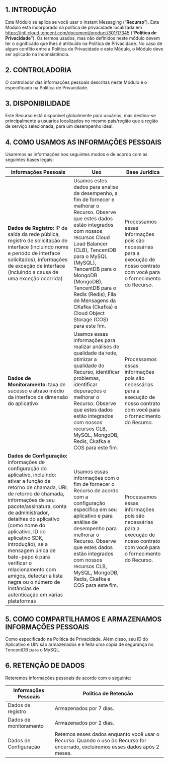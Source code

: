 ## 1\.  INTRODUÇÃO

Este Módulo se aplica se você usar o Instant Messaging (“**Recurso**”). Este Módulo está incorporado na política de privacidade localizada em https://intl.cloud.tencent.com/document/product/301/17345 (“**Política de Privacidade**”). Os termos usados, mas não definidos neste módulo devem ter o significado que lhes é atribuído na Política de Privacidade. No caso de algum conflito entre a Política de Privacidade e este Módulo, o Módulo deve ser aplicado na inconsistência.

## 2\.  CONTROLADORIA

O controlador das informações pessoais descritas neste Módulo é o especificado na Política de Privacidade.

## 3\.  DISPONIBILIDADE

Este Recurso está disponível globalmente para usuários, mas destina-se principalmente a usuários localizados no mesmo país/região que a região de serviço selecionada, para um desempenho ideal.

## 4\.  COMO USAMOS AS INFORMAÇÕES PESSOAIS

Usaremos as informações nos seguintes modos e de acordo com as seguintes bases legais:


| **Informações Pessoais**                                     | **Uso**                                                      | **Base Jurídica**                                             |
| --------------------------------------------------- | ------------------------------------------------------ | ------------------------------------------------------------ |
| **Dados de Registro:** IP de saída da rede pública, registro de solicitação de interface  (incluindo nome e período de interface solicitados), informações de exceção  de interface (incluindo a causa de uma exceção ocorrida) | Usamos estes dados  para análise de desempenho, a fim de fornecer e melhorar o Recurso.  Observe que  estes dados estão integrados com nossos recursos Cloud Load Balancer (CLB), TencentDB para o  MySQL (MySQL), TencentDB para o MongoDB (MongoDB), TencentDB para o Redis (Redis), Fila de  Mensagens da CKafka (Ckafka) e Cloud Object Storage (COS) para este fim. | Processamos essas  informações pois são necessárias para a execução de nosso contrato com você para o  fornecimento do Recurso. |
| **Dados de Monitoramento:** taxa de sucesso e atraso médio da interface de  dimensão do aplicativo | Usamos essas  informações para realizar análises de qualidade da rede, otimizar a qualidade do Recurso,  identificar problemas, identificar depurações e melhorar o Recurso.  Observe que  estes dados estão integrados com nossos recursos CLB, MySQL, MongoDB, Redis, Ckafka e COS  para este fim. | Processamos essas  informações pois são necessárias para a execução de nosso contrato com você para o  fornecimento do Recurso. |
| **Dados de Configuração:** informações de configuração do aplicativo, incluindo:  ativar a função de retorno de chamada, URL de retorno de chamada, informações de seu  pacote/assinatura, conta de administrador, detalhes do aplicativo (como nome do  aplicativo, ID do aplicativo SDK, introdução), se a mensagem única de bate-papo é para verificar o  relacionamento com amigos, detectar a lista negra ou o número de  instâncias de autenticação em várias plataformas | Usamos essas  informações com o fim de fornecer o Recurso de acordo com a  configuração específica em seu aplicativo e para análise de desempenho para  melhorar o Recurso.  Observe que  estes dados estão integrados com nossos recursos CLB, MySQL, MongoDB, Redis, Ckafka e COS  para este fim. | Processamos essas  informações pois são necessárias para a execução de nosso contrato com você para o  fornecimento do Recurso. |



## 5\.  COMO COMPARTILHAMOS E ARMAZENAMOS INFORMAÇÕES PESSOAIS

Como especificado na Política de Privacidade. Além disso, seu ID do Aplicativo e UIN são armazenados e é feita uma cópia de segurança no TencentDB para o MySQL.

## 6\.  RETENÇÃO DE DADOS

Reteremos informações pessoais de acordo com o seguinte:

| **Informações Pessoais** | **Política de  Retenção**                                        |
| ------------------------ | ------------------------------------------------------------ |
| Dados de registro                 | Armazenados por 7 dias.                                           |
| Dados de monitoramento          | Armazenados por 2 dias.                                           |
| Dados de  Configuração      | Retemos esses dados enquanto você usar o  Recurso. Quando o uso do Recurso for encerrado, excluiremos esses dados  após 2 meses. |
